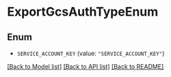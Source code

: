 # ExportGcsAuthTypeEnum

## Enum


* `SERVICE_ACCOUNT_KEY` (value: `"SERVICE_ACCOUNT_KEY"`)


[[Back to Model list]](../README.md#documentation-for-models) [[Back to API list]](../README.md#documentation-for-api-endpoints) [[Back to README]](../README.md)


